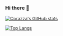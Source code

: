### Hi there 👋

[![Corazza's GitHub stats](https://github-readme-stats.vercel.app/api?username=mcscorazza&show_icons=true&theme=dracula)](https://github.com/mcscorazza/github-readme-stats)

[![Top Langs](https://github-readme-stats.vercel.app/api/top-langs/?username=mcscorazza&layout=compact&show_icons=true&theme=dracula)](https://github.com/mcscorazza/github-readme-stats)
<!--
**mcscorazza/mcscorazza** is a ✨ _special_ ✨ repository because its `README.md` (this file) appears on your GitHub profile.

Here are some ideas to get you started:

- 🔭 I’m currently working on ...
- 🌱 I’m currently learning ...
- 👯 I’m looking to collaborate on ...
- 🤔 I’m looking for help with ...
- 💬 Ask me about ...
- 📫 How to reach me: ...
- 😄 Pronouns: ...
- ⚡ Fun fact: ...
-->
